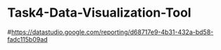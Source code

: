 # Task4-Data-Visualization-Tool
#https://datastudio.google.com/reporting/d68717e9-4b31-432a-bd58-fadc115b09ad
